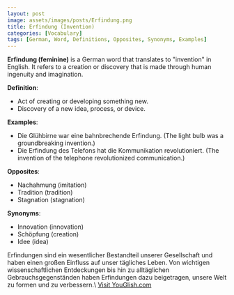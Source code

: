 ```yaml
---
layout: post
image: assets/images/posts/Erfindung.png
title: Erfindung (Invention)
categories: [Vocabulary]
tags: [German, Word, Definitions, Opposites, Synonyms, Examples]
---
```


**Erfindung (feminine)** is a German word that translates to "invention" in English. It refers to a creation or discovery that is made through human ingenuity and imagination. 

**Definition**: 
- Act of creating or developing something new.
- Discovery of a new idea, process, or device.

**Examples**:

- Die Glühbirne war eine bahnbrechende Erfindung. (The light bulb was a groundbreaking invention.)
- Die Erfindung des Telefons hat die Kommunikation revolutioniert. (The invention of the telephone revolutionized communication.)

**Opposites**:

- Nachahmung (imitation)
- Tradition (tradition)
- Stagnation (stagnation)

**Synonyms**:

- Innovation (innovation)
- Schöpfung (creation)
- Idee (idea)

Erfindungen sind ein wesentlicher Bestandteil unserer Gesellschaft und haben einen großen Einfluss auf unser tägliches Leben. Von wichtigen wissenschaftlichen Entdeckungen bis hin zu alltäglichen Gebrauchsgegenständen haben Erfindungen dazu beigetragen, unsere Welt zu formen und zu verbessern.\ <a id="yg-widget-0" class="youglish-widget" data-query="Erfindung" data-lang="german" data-components="8412" data-auto-start="0" data-bkg-color="theme_light" data-title="How%20to%20pronounce%20Erfindung%20in%20German"  rel="nofollow" href="https://youglish.com">Visit YouGlish.com</a><script async src="https://youglish.com/public/emb/widget.js" charset="utf-8"></script>